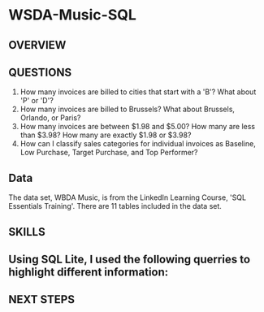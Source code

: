 # WSDA-Music-SQL

## OVERVIEW ##

## QUESTIONS ##
1. How many invoices are billed to cities that start with a 'B'? What about 'P' or 'D'?
2. How many invoices are billed to Brussels? What about Brussels, Orlando, or Paris?
3. How many invoices are between $1.98 and $5.00? How many are less than $3.98? How many are exactly $1.98 or $3.98?
4. How can I classify sales categories for individual invoices as Baseline, Low Purchase, Target Purchase, and Top Performer?

## Data ##
The data set, WBDA Music, is from the LinkedIn Learning Course, 'SQL Essentials Training'. There are 11 tables included in the data set.

## SKILLS ##
Using SQL Lite, I used the following querries to highlight different information:
- 

## NEXT STEPS ##
